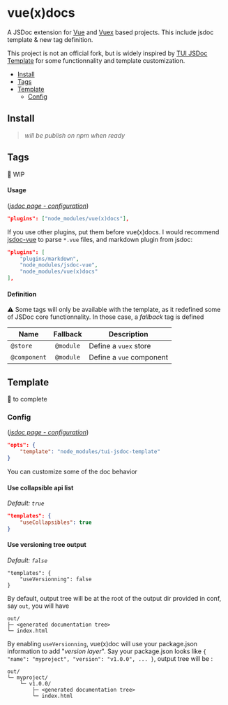 # vue(x)docs

A JSDoc extension for [Vue](https://vuejs.org/v2/guide/) and [Vuex](https://vuex.vuejs.org/) based projects. This include jsdoc template & new tag definition.  

This project is not an official fork, but is widely inspired by [TUI JSDoc Template](https://github.com/nhn/tui.jsdoc-template) for some functionnality and template customization.

- [Install](#install)
- [Tags](#tags)
- [Template](#template)
	- [Config](#config)

## Install
> _will be publish on npm when ready_

## Tags
:construction: WIP

#### Usage
([*jsdoc page - configuration*](http://usejsdoc.org/about-configuring-jsdoc.html#incorporating-command-line-options-into-the-configuration-file))

```JSON
"plugins": ["node_modules/vue(x)docs"],
```
If you use other plugins, put them before vue(x)docs. I would recommend [jsdoc-vue](https://www.npmjs.com/package/jsdoc-vue) to parse `*.vue` files, and markdown plugin from jsdoc:
```JSON
"plugins": [
	"plugins/markdown",
	"node_modules/jsdoc-vue",
	"node_modules/vue(x)docs"
],
```

#### Definition

:warning: Some tags will only be available with the template, as it redefined some of JSDoc core functionnality. In those case, a _fallback_ tag is defined

| Name         | Fallback  | Description
| ----         | :------:  | -----------
| `@store`     | `@module` | Define a `vuex` store
| `@component` | `@module` | Define a `vue` component

## Template

:construction: to complete

### Config
([*jsdoc page - configuration*](http://usejsdoc.org/about-configuring-jsdoc.html#incorporating-command-line-options-into-the-configuration-file))

```JSON
"opts": {
    "template": "node_modules/tui-jsdoc-template"
}
```

You can customize some of the doc behavior

#### Use collapsible api list

*Default: `true`*
```JSON
"templates": {
    "useCollapsibles": true
}
```

#### Use versioning tree output
*Default: `false`*  
```
"templates": {
    "useVersionning": false
}
```
By default, output tree will be at the root of the output dir provided in conf, say `out`, you will have
```
out/
├─ <generated documentation tree>
└─ index.html
```
By enabling `useVersionning`, vue(x)doc will use your package.json information to add "_version layer_".
Say your package.json looks like
`{
	"name": "myproject",
	"version": "v1.0.0",
	...
}`, output tree will be :
```
out/
└─ myproject/
 	└─ v1.0.0/
		├─ <generated documentation tree>
		└─ index.html
```
